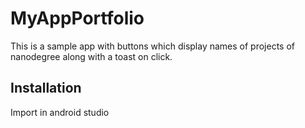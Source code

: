 # MyAppPortfolio

This is a sample app with buttons which display names of projects of nanodegree along with a toast on click.

## Installation
Import in android studio
